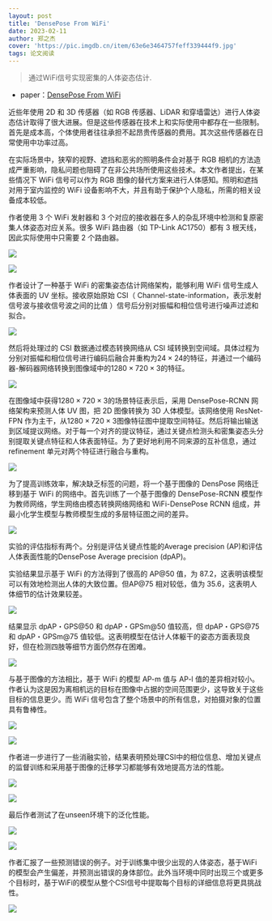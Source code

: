 ```yaml
---
layout: post
title: 'DensePose From WiFi'
date: 2023-02-11
author: 郑之杰
cover: 'https://pic.imgdb.cn/item/63e6e3464757feff339444f9.jpg'
tags: 论文阅读
---
```


> 通过WiFi信号实现密集的人体姿态估计.

- paper：[DensePose From WiFi](https://arxiv.org/abs/2301.00250)

近些年使用 2D 和 3D 传感器（如 RGB 传感器、LiDAR 和穿墙雷达）进行人体姿态估计取得了很大进展。但是这些传感器在技术上和实际使用中都存在一些限制。首先是成本高，个体使用者往往承担不起昂贵传感器的费用。其次这些传感器在日常使用中功率过高。

在实际场景中，狭窄的视野、遮挡和恶劣的照明条件会对基于 RGB 相机的方法造成严重影响，隐私问题也阻碍了在非公共场所使用这些技术。本文作者提出，在某些情况下 WiFi 信号可以作为 RGB 图像的替代方案来进行人体感知。照明和遮挡对用于室内监控的 WiFi 设备影响不大，并且有助于保护个人隐私，所需的相关设备成本较低。

作者使用 3 个 WiFi 发射器和 3 个对应的接收器在多人的杂乱环境中检测和复原密集人体姿态对应关系。很多 WiFi 路由器（如 TP-Link AC1750）都有 3 根天线，因此实际使用中只需要 2 个路由器。

![](https://pic.imgdb.cn/item/63e6e61e4757feff33981297.jpg)

![](https://pic.imgdb.cn/item/63e6e62e4757feff33982d06.jpg)

作者设计了一种基于 WiFi 的密集姿态估计网络架构，能够利用 WiFi 信号生成人体表面的 UV 坐标。接收原始原始 CSI（ Channel-state-information，表示发射信号波与接收信号波之间的比值 ）信号后分别对振幅和相位信号进行噪声过滤和拟合。

![](https://pic.imgdb.cn/item/63e6e8124757feff339ab832.jpg)

然后将处理过的 CSI 数据通过模态转换网络从 CSI 域转换到空间域。具体过程为分别对振幅和相位信号进行编码后融合并重构为$24 \times 24$的特征，并通过一个编码器-解码器网络转换到图像域中的$1280 \times 720 \times 3$的特征。

![](https://pic.imgdb.cn/item/63e6e9084757feff339c3733.jpg)

在图像域中获得$1280 \times 720 \times 3$的场景特征表示后，采用 DensePose-RCNN 网络架构来预测人体 UV 图，把 2D 图像转换为 3D 人体模型。该网络使用 ResNet-FPN 作为主干，从$1280 \times 720 \times 3$图像特征图中提取空间特征。然后将输出输送到区域提议网络。对于每一个对齐的提议特征，通过关键点检测头和密集姿态头分别提取关键点特征和人体表面特征。为了更好地利用不同来源的互补信息，通过 refinement 单元对两个特征进行融合与重构。

![](https://pic.imgdb.cn/item/63e6e9244757feff339c5d67.jpg)

为了提高训练效率，解决缺乏标签的问题，将一个基于图像的 DensPose 网络迁移到基于 WiFi 的网络中。首先训练了一个基于图像的 DensePose-RCNN 模型作为教师网络，学生网络由模态转换网络网络和 WiFi-DensePose RCNN 组成，并最小化学生模型与教师模型生成的多层特征图之间的差异。

![](https://pic.imgdb.cn/item/63e6e9324757feff339c703f.jpg)

实验的评估指标有两个。分别是评估关键点性能的Average precision (AP)和评估人体表面性能的DensePose Average precision (dpAP)。

实验结果显示基于 WiFi 的方法得到了很高的 AP@50 值，为 87.2，这表明该模型可以有效地检测出人体的大致位置。但AP@75 相对较低，值为 35.6，这表明人体细节的估计效果较差。

![](https://pic.imgdb.cn/item/63e6ebaa4757feff339f8be8.jpg)

结果显示 dpAP・GPS@50 和 dpAP・GPSm@50 值较高，但 dpAP・GPS@75 和 dpAP・GPSm@75 值较低。这表明模型在估计人体躯干的姿态方面表现良好，但在检测四肢等细节方面仍然存在困难。

![](https://pic.imgdb.cn/item/63e6ebf34757feff339fdc8c.jpg)

与基于图像的方法相比，基于 WiFi 的模型 AP-m 值与 AP-l 值的差异相对较小。作者认为这是因为离相机远的目标在图像中占据的空间范围更少，这导致关于这些目标的信息更少。而 WiFi 信号包含了整个场景中的所有信息，对拍摄对象的位置具有鲁棒性。

![](https://pic.imgdb.cn/item/63e6ec604757feff33a051ac.jpg)

![](https://pic.imgdb.cn/item/63e6ec9b4757feff33a089ac.jpg)

作者进一步进行了一些消融实验，结果表明预处理CSI中的相位信息、增加关键点的监督训练和采用基于图像的迁移学习都能够有效地提高方法的性能。

![](https://pic.imgdb.cn/item/63e6ed3d4757feff33a12c68.jpg)

![](https://pic.imgdb.cn/item/63e6ed4c4757feff33a13a39.jpg)

最后作者测试了在unseen环境下的泛化性能。

![](https://pic.imgdb.cn/item/63e6ee5f4757feff33a421ad.jpg)

![](https://pic.imgdb.cn/item/63e6ee774757feff33a45433.jpg)

作者汇报了一些预测错误的例子。对于训练集中很少出现的人体姿态，基于WiFi的模型会产生偏差，并预测出错误的身体部位。此外当环境中同时出现三个或更多个目标时，基于WiFi的模型从整个CSI信号中提取每个目标的详细信息将更具挑战性。

![](https://pic.imgdb.cn/item/63e6ef474757feff33a5db7a.jpg)